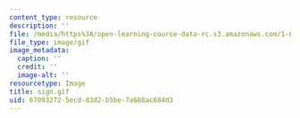 ```yaml
---
content_type: resource
description: ''
file: /media/https%3A/open-learning-course-data-rc.s3.amazonaws.com/1-012-introduction-to-civil-engineering-design-spring-2002/670932725ecdd3d2b5be7a688ac684d3_sign.gif
file_type: image/gif
image_metadata:
  caption: ''
  credit: ''
  image-alt: ''
resourcetype: Image
title: sign.gif
uid: 67093272-5ecd-d3d2-b5be-7a688ac684d3
---
```

